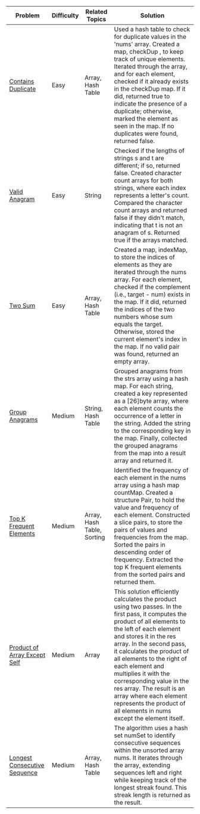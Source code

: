 | Problem                                                                                                     | Difficulty | Related Topics             | Solution                                                                                                                                                                                                                                                                                                                                                                                                                                                                  |
| ----------------------------------------------------------------------------------------------------------- | ---------- | -------------------------- | ------------------------------------------------------------------------------------------------------------------------------------------------------------------------------------------------------------------------------------------------------------------------------------------------------------------------------------------------------------------------------------------------------------------------------------------------------------------------- |
| [Contains Duplicate](https://github.com/rad16x/grinding-leetcode/blob/main/containsDuplicate.go)            | Easy       | Array, Hash Table          | Used a hash table to check for duplicate values in the 'nums' array. Created a map, checkDup , to keep track of unique elements. Iterated through the array, and for each element, checked if it already exists in the checkDup map. If it did, returned true to indicate the presence of a duplicate; otherwise, marked the element as seen in the map. If no duplicates were found, returned false.                                                                     |
| [Valid Anagram](https://github.com/rad16x/grinding-leetcode/blob/main/isAnagram.go)                         | Easy       | String                     | Checked if the lengths of strings s and t are different; if so, returned false. Created character count arrays for both strings, where each index represents a letter's count. Compared the character count arrays and returned false if they didn't match, indicating that t is not an anagram of s. Returned true if the arrays matched.                                                                                                                                |
| [Two Sum](https://github.com/rad16x/grinding-leetcode/blob/main/twoSum.go)                                  | Easy       | Array, Hash Table          | Created a map, indexMap, to store the indices of elements as they are iterated through the nums array. For each element, checked if the complement (i.e., target - num) exists in the map. If it did, returned the indices of the two numbers whose sum equals the target. Otherwise, stored the current element's index in the map. If no valid pair was found, returned an empty array.                                                                                 |
| [Group Anagrams](https://github.com/rad16x/grinding-leetcode/blob/main/twoSum.go)                           | Medium     | String, Hash Table         | Grouped anagrams from the strs array using a hash map. For each string, created a key represented as a [26]byte array, where each element counts the occurrence of a letter in the string. Added the string to the corresponding key in the map. Finally, collected the grouped anagrams from the map into a result array and returned it.                                                                                                                                |
| [Top K Frequent Elements](https://github.com/rad16x/grinding-leetcode/blob/main/topKFrequent.go)            | Medium     | Array, Hash Table, Sorting | Identified the frequency of each element in the nums array using a hash map countMap. Created a structure Pair, to hold the value and frequency of each element. Constructed a slice pairs, to store the pairs of values and frequencies from the map. Sorted the pairs in descending order of frequency. Extracted the top K frequent elements from the sorted pairs and returned them.                                                                                  |
| [Product of Array Except Self](https://github.com/rad16x/grinding-leetcode/blob/main/productExceptSelf.go)  | Medium     | Array                      | This solution efficiently calculates the product using two passes. In the first pass, it computes the product of all elements to the left of each element and stores it in the res array. In the second pass, it calculates the product of all elements to the right of each element and multiplies it with the corresponding value in the res array. The result is an array where each element represents the product of all elements in nums except the element itself. |
| [Longest Consecutive Sequence](https://github.com/rad16x/grinding-leetcode/blob/main/longestConsecutive.go) | Medium     | Array, Hash Table          | The algorithm uses a hash set numSet to identify consecutive sequences within the unsorted array nums. It iterates through the array, extending sequences left and right while keeping track of the longest streak found. This streak length is returned as the result.  |
